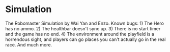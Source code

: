 # Simulation
The Robomaster Simulation by Wai Yan and Enzo.
Known bugs: 1) The Hero has no ammo.
2) The healthbar doesn't sync up.
3) There is no start timer and the game has no end.
4) The environment around the playfield is a horrendous sight, and players can go places you can't actually go in the real race.
And much more.
